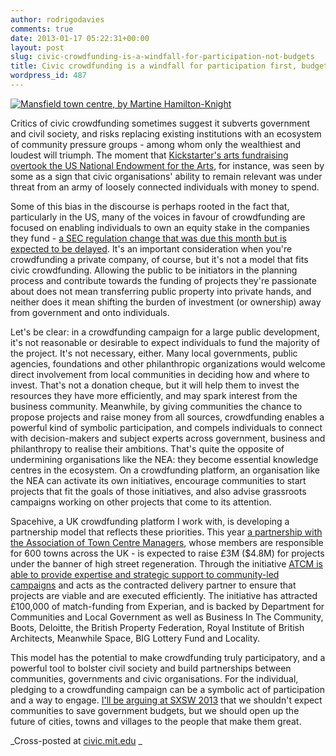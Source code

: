 ```yaml
---
author: rodrigodavies
comments: true
date: 2013-01-17 05:22:31+00:00
layout: post
slug: civic-crowdfunding-is-a-windfall-for-participation-not-budgets
title: Civic crowdfunding is a windfall for participation first, budgets second
wordpress_id: 487
---
```


[![Mansfield town centre, by Martine Hamilton-Knight](http://rodrigodavies.com/blog/wp-content/uploads/2013/01/mansfield.png)](http://rodrigodavies.com/blog/2013/01/17/civic-crowdfunding-is-a-windfall-for-participation-not-budgets/mansfield/)

Critics of civic crowdfunding sometimes suggest it subverts government and civil society, and risks replacing existing institutions with an ecosystem of community pressure groups - among whom only the wealthiest and loudest will triumph. The moment that [Kickstarter's arts fundraising overtook the US National Endowment for the Arts](http://idealab.talkingpointsmemo.com/2012/02/the-nea-responds-to-kickstarter-funding-debate.php), for instance, was seen by some as a sign that civic organisations' ability to remain relevant was under threat from an army of loosely connected individuals with money to spend.

Some of this bias in the discourse is perhaps rooted in the fact that, particularly in the US, many of the voices in favour of crowdfunding are focused on enabling individuals to own an equity stake in the companies they fund - [a SEC regulation change that was due this month but is expected to be delayed](http://online.wsj.com/article/SB10001424127887324339204578173731988591450.html). It's an important consideration when you're crowdfunding a private company, of course, but it's not a model that fits civic crowdfunding. Allowing the public to be initiators in the planning process and contribute towards the funding of projects they're passionate about does not mean transferring public property into private hands, and neither does it mean shifting the burden of investment (or ownership) away from government and onto individuals.

Let's be clear: in a crowdfunding campaign for a large public development, it's not reasonable or desirable to expect individuals to fund the majority of the project. It's not necessary, either. Many local governments, public agencies, foundations and other philanthropic organizations would welcome direct involvement from local communities in deciding how and where to invest. That's not a donation cheque, but it will help them to invest the resources they have more efficiently, and may spark interest from the business community. Meanwhile, by giving communities the chance to propose projects and raise money from all sources, crowdfunding enables a powerful kind of symbolic participation, and compels individuals to connect with decision-makers and subject experts across government, business and philanthropy to realise their ambitions. That's quite the opposite of undermining organisations like the NEA: they become essential knowledge centres in the ecosystem. On a crowdfunding platform, an organisation like the NEA can activate its own initiatives, encourage communities to start projects that fit the goals of those initiatives, and also advise grassroots campaigns working on other projects that come to its attention.

Spacehive, a UK crowdfunding platform I work with, is developing a partnership model that reflects these priorities. This year [a partnership with the Association of Town Centre Managers](http://spacehive.com/initiatives/towncentres), whose members are responsible for 600 towns across the UK - is expected to raise £3M ($4.8M) for projects under the banner of high street regeneration. Through the initiative [ATCM is able to provide expertise and strategic support to community-led campaigns](http://www.youtube.com/watch?v=uLqPWKgyM3s) and acts as the contracted delivery partner to ensure that projects are viable and are executed efficiently. The initiative has attracted £100,000 of match-funding from Experian, and is backed by Department for Communities and Local Government as well as Business In The Community, Boots, Deloitte, the British Property Federation, Royal Institute of British Architects, Meanwhile Space, BIG Lottery Fund and Locality.

This model has the potential to make crowdfunding truly participatory, and a powerful tool to bolster civil society and build partnerships between communities, governments and civic organisations. For the individual, pledging to a crowdfunding campaign can be a symbolic act of participation and a way to engage. [I'll be arguing at SXSW 2013](http://schedule.sxsw.com/2013/events/event_IAP984) that we shouldn't expect communities to save government budgets, but we should open up the future of cities, towns and villages to the people that make them great.

_Cross-posted at [civic.mit.edu](http://civic.mit.edu/blog/rodrigodavies/civic-crowdfunding-is-a-windfall-for-participation-first-budgets-second)
_

